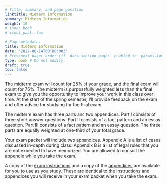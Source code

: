 ```yaml
---
# Title, summary, and page position.
linktitle: Midterm Information
summary: Midterm Information
weight: 10
# icon: book
# icon\_pack: fas

# Page metadata.
title: Midterm Information
date: '2022-08-14T00:00:00Z'
# Prev/next pager order (if `docs_section_pager` enabled in `params.toml`)
type: book # Do not modify.
draft: true
toc: false
---
```


The midterm exam will count for 25% of your grade, and the final exam will count for 75%.  The midterm is purposefully weighted less than the final exam to give you the opportunity to improve your work in this class over time. At the start of the spring semester, I’ll provide feedback on the exam and offer advice for studying for the final exam.

The midterm exam has three parts and two appendices. Part I consists of three short answer questions. Part II consists of a fact pattern and an essay question. Part III consists of a fact pattern and an essay question. The three parts are equally weighted at one-third of your total grade.

Your exam packet will include two appendices. Appendix A is a list of cases discussed in-depth during class. Appendix B is a list of legal rules that you are not expected to have memorized. You are allowed to consult the appendix while you take the exam. 

A copy of the [exam instructions](/../../torts2023-material/midterm/midterm_instructions.pdf) and a copy of the [appendices](/../../torts2023-material/midterm/midterm_appendices.pdf) are available for you to use as you study. These are identical to the instructions and appendices you will receive in your exam packet when you take the exam.
